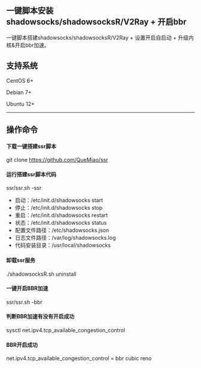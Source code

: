 一键脚本安装shadowsocks/shadowsocksR/V2Ray + 开启bbr
---

一键脚本搭建shadowsocks/shadowsocksR/V2Ray + 设置开启自启动 + 升级内核&开启bbr加速。

## 支持系统
CentOS 6+

Debian 7+

Ubuntu 12+



---
## 操作命令

#### 下载一键搭建ssr脚本
git clone https://github.com/QueMiao/ssr

#### 运行搭建ssr脚本代码
ssr/ssr.sh -ssr

- 启动：/etc/init.d/shadowsocks start
- 停止：/etc/init.d/shadowsocks stop
- 重启：/etc/init.d/shadowsocks restart
- 状态：/etc/init.d/shadowsocks status
- 配置文件路径：/etc/shadowsocks.json
- 日志文件路径：/var/log/shadowsocks.log
- 代码安装目录：/usr/local/shadowsocks

#### 卸载ssr服务
./shadowsocksR.sh uninstall


#### 一键开启BBR加速
ssr/ssr.sh -bbr

#### 判断BBR加速有没有开启成功
sysctl net.ipv4.tcp_available_congestion_control

#### BBR开启成功
net.ipv4.tcp_available_congestion_control = bbr cubic reno


